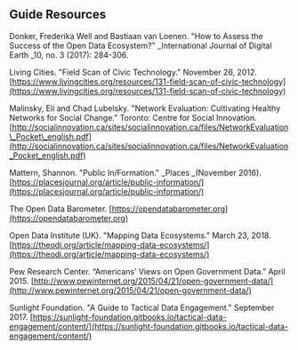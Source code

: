 ## Guide Resources

Donker, Frederika Well and Bastiaan van Loenen. "How to Assess the Success of the Open Data Ecosystem?" \_International Journal of Digital Earth \_10, no. 3 \(2017\): 284-306.

Living Cities. "Field Scan of Civic Technology." November 26, 2012. [https://www.livingcities.org/resources/131-field-scan-of-civic-technology](https://www.livingcities.org/resources/131-field-scan-of-civic-technology)

Malinsky, Eli and Chad Lubelsky. "Network Evaluation: Cultivating Healthy Networks for Social Change." Toronto: Centre for Social Innovation. [http://socialinnovation.ca/sites/socialinnovation.ca/files/NetworkEvaluation\_Pocket\_english.pdf](http://socialinnovation.ca/sites/socialinnovation.ca/files/NetworkEvaluation_Pocket_english.pdf)

Mattern, Shannon. "Public In/Formation." _Places _\(November 2016\). [https://placesjournal.org/article/public-information/](https://placesjournal.org/article/public-information/)

The Open Data Barometer. [https://opendatabarometer.org](https://opendatabarometer.org)

Open Data Institute \(UK\). "Mapping Data Ecosystems." March 23, 2018. [https://theodi.org/article/mapping-data-ecosystems/](https://theodi.org/article/mapping-data-ecosystems/)

Pew Research Center. “Americans’ Views on Open Government Data.” April 2015. [http://www.pewinternet.org/2015/04/21/open-government-data/](http://www.pewinternet.org/2015/04/21/open-government-data/)

Sunlight Foundation. "A Guide to Tactical Data Engagement." September 2017. [https://sunlight-foundation.gitbooks.io/tactical-data-engagement/content/](https://sunlight-foundation.gitbooks.io/tactical-data-engagement/content/)

